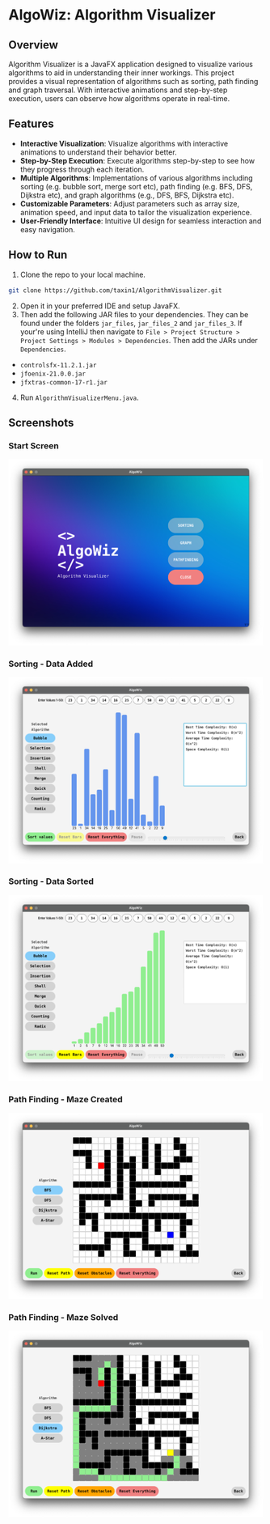 # AlgoWiz: Algorithm Visualizer

## Overview
Algorithm Visualizer is a JavaFX application designed to visualize various algorithms to aid in understanding their inner workings. This project provides a visual representation of algorithms such as sorting, path finding and graph traversal. With interactive animations and step-by-step execution, users can observe how algorithms operate in real-time.

## Features
- **Interactive Visualization**: Visualize algorithms with interactive animations to understand their behavior better.
- **Step-by-Step Execution**: Execute algorithms step-by-step to see how they progress through each iteration.
- **Multiple Algorithms**: Implementations of various algorithms including sorting (e.g. bubble sort, merge sort etc), path finding (e.g. BFS, DFS, Dijkstra etc), and graph algorithms (e.g., DFS, BFS, Dijkstra etc).
- **Customizable Parameters**: Adjust parameters such as array size, animation speed, and input data to tailor the visualization experience.
- **User-Friendly Interface**: Intuitive UI design for seamless interaction and easy navigation.

## How to Run
1. Clone the repo to your local machine.
```bash
git clone https://github.com/taxin1/AlgorithmVisualizer.git
```
2. Open it in your preferred IDE and setup JavaFX.
3. Then add the following JAR files to your dependencies. They can be found under the folders `jar_files`, `jar_files_2` and `jar_files_3`. If your're using IntelliJ then navigate to `File > Project Structure > Project Settings > Modules > Dependencies`. Then add the JARs under `Dependencies`.
  - `controlsfx-11.2.1.jar`
  - `jfoenix-21.0.0.jar`
  - `jfxtras-common-17-r1.jar`
4. Run `AlgorithmVisualizerMenu.java`.

## Screenshots
### Start Screen
![Start Screen](screenshots/main.png)
### Sorting - Data Added
![Main Screen](screenshots/sorting1.png)
### Sorting - Data Sorted
![Main Screen](screenshots/sorting2.png)
### Path Finding - Maze Created
![Main Screen](screenshots/pathfinding1.png)
### Path Finding - Maze Solved
![Main Screen](screenshots/pathfinding2.png)
